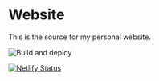 # Website

This is the source for my personal website.

![Build and deploy](https://github.com/ebardelli/Website/workflows/Build%20and%20deploy/badge.svg)

[![Netlify Status](https://api.netlify.com/api/v1/badges/f0b110d2-b94a-4b38-9c64-378da75a6f88/deploy-status)](https://app.netlify.com/sites/bardelli/deploys)
